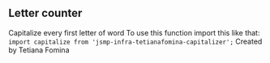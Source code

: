 ## Letter counter

Capitalize every first letter of word
To use this function import this like that: 
``` import capitalize from 'jsmp-infra-tetianafomina-capitalizer';```
Created by Tetiana Fomina